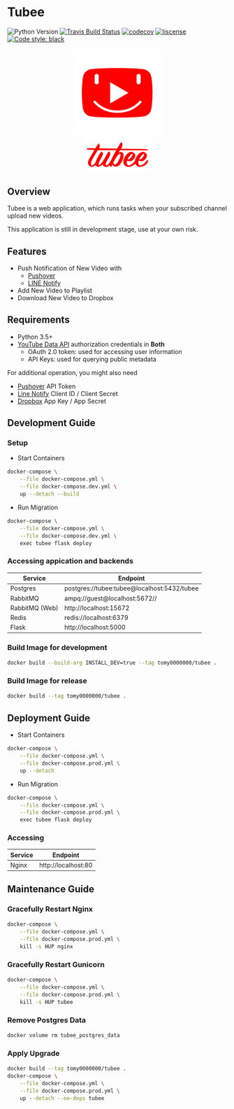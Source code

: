 # Tubee

![Python Version](https://img.shields.io/badge/python-3.6+-blue.svg?logo=python)
[![Travis Build Status](https://img.shields.io/travis/com/tomy0000000/Tubee?logo=Travis)](https://travis-ci.com/tomy0000000/Tubee)
[![codecov](https://codecov.io/gh/tomy0000000/Tubee/branch/master/graph/badge.svg?token=j6pUVAg2Wf)](https://codecov.io/gh/tomy0000000/Tubee)
[![liscense](https://img.shields.io/github/license/tomy0000000/Tubee.svg)](https://github.com/tomy0000000/Tubee/blob/master/LICENSE)
[![Code style: black](https://img.shields.io/badge/code%20style-black-000000.svg)](https://github.com/psf/black)

<p align="center">
    <img src="tubee/static/favicon.png" align="center">
    <br>
    <img width="150" src="tubee/static/img/tubee_text.png" align="center">
</p>

## Overview

Tubee is a web application, which runs tasks when your subscribed channel upload new videos.

This application is still in development stage, use at your own risk.

## Features

- Push Notification of New Video with
  - [Pushover](https://pushover.net)
  - [LINE Notify](https://notify-bot.line.me)
- Add New Video to Playlist
- Download New Video to Dropbox

## Requirements

- Python 3.5+
- [YouTube Data API](https://developers.google.com/youtube/registering_an_application) authorization credentials in **Both**
  - OAuth 2.0 token: used for accessing user information
  - API Keys: used for querying public metadata

For additional operation, you might also need

- [Pushover](https://pushover.net/) API Token
- [Line Notify](https://notify-bot.line.me/zh_TW/) Client ID / Client Secret
- [Dropbox](https://www.dropbox.com/developers/apps) App Key / App Secret

## Development Guide

### Setup

- Start Containers

```bash
docker-compose \
	--file docker-compose.yml \
	--file docker-compose.dev.yml \
	up --detach --build
```

- Run Migration

```bash
docker-compose \
	--file docker-compose.yml \
	--file docker-compose.dev.yml \
	exec tubee flask deploy
```

### Accessing appication and backends

| Service        | Endpoint                                    |
| -------------- | ------------------------------------------- |
| Postgres       | postgres://tubee:tubee@localhost:5432/tubee |
| RabbitMQ       | ampq://guest@localhost:5672//               |
| RabbitMQ (Web) | http://localhost:15672                      |
| Redis          | redis://localhost:6379                      |
| Flask          | http://localhost:5000                       |

### Build Image for development

```bash
docker build --build-arg INSTALL_DEV=true --tag tomy0000000/tubee .
```

### Build Image for release

```bash
docker build --tag tomy0000000/tubee .
```

## Deployment Guide

- Start Containers

```bash
docker-compose \
	--file docker-compose.yml \
	--file docker-compose.prod.yml \
	up --detach
```

- Run Migration

```bash
docker-compose \
	--file docker-compose.yml \
	--file docker-compose.prod.yml \
	exec tubee flask deploy
```

### Accessing

| Service | Endpoint            |
| ------- | ------------------- |
| Nginx   | http://localhost:80 |

## Maintenance Guide

### Gracefully Restart Nginx

```bash
docker-compose \
	--file docker-compose.yml \
	--file docker-compose.prod.yml \
	kill -s HUP nginx
```

### Gracefully Restart Gunicorn

```bash
docker-compose \
	--file docker-compose.yml \
	--file docker-compose.prod.yml \
	kill -s HUP tubee
```

### Remove Postgres Data

```bash
docker volume rm tubee_postgres_data
```

### Apply Upgrade

```bash
docker build --tag tomy0000000/tubee .
docker-compose \
	--file docker-compose.yml \
	--file docker-compose.prod.yml \
	up --detach --no-deps tubee
```
